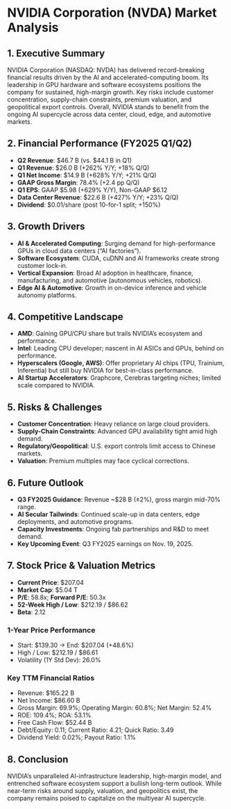 # NVIDIA Corporation (NVDA) Market Analysis

## 1. Executive Summary
NVIDIA Corporation (NASDAQ: NVDA) has delivered record-breaking financial results driven by the AI and accelerated-computing boom. Its leadership in GPU hardware and software ecosystems positions the company for sustained, high-margin growth. Key risks include customer concentration, supply-chain constraints, premium valuation, and geopolitical export controls. Overall, NVIDIA stands to benefit from the ongoing AI supercycle across data center, cloud, edge, and automotive markets.

## 2. Financial Performance (FY2025 Q1/Q2)
- **Q2 Revenue**: $46.7 B (vs. $44.1 B in Q1)
- **Q1 Revenue**: $26.0 B (+262% Y/Y; +18% Q/Q)
- **Q1 Net Income**: $14.9 B (+628% Y/Y; +21% Q/Q)
- **GAAP Gross Margin**: 78.4% (+2.4 pp Q/Q)
- **Q1 EPS**: GAAP $5.98 (+629% Y/Y), Non-GAAP $6.12
- **Data Center Revenue**: $22.6 B (+427% Y/Y; +23% Q/Q)
- **Dividend**: $0.01/share (post 10-for-1 split; +150%)

## 3. Growth Drivers
- **AI & Accelerated Computing**: Surging demand for high-performance GPUs in cloud data centers (“AI factories”).
- **Software Ecosystem**: CUDA, cuDNN and AI frameworks create strong customer lock-in.
- **Vertical Expansion**: Broad AI adoption in healthcare, finance, manufacturing, and automotive (autonomous vehicles, robotics).
- **Edge AI & Automotive**: Growth in on-device inference and vehicle autonomy platforms.

## 4. Competitive Landscape
- **AMD**: Gaining GPU/CPU share but trails NVIDIA’s ecosystem and performance.
- **Intel**: Leading CPU developer; nascent in AI ASICs and GPUs, behind on performance.
- **Hyperscalers (Google, AWS)**: Offer proprietary AI chips (TPU, Trainium, Inferentia) but still buy NVIDIA for best-in-class performance.
- **AI Startup Accelerators**: Graphcore, Cerebras targeting niches; limited scale compared to NVIDIA.

## 5. Risks & Challenges
- **Customer Concentration**: Heavy reliance on large cloud providers.
- **Supply-Chain Constraints**: Advanced GPU availability tight amid high demand.
- **Regulatory/Geopolitical**: U.S. export controls limit access to Chinese markets.
- **Valuation**: Premium multiples may face cyclical corrections.

## 6. Future Outlook
- **Q3 FY2025 Guidance**: Revenue ~$28 B (±2%), gross margin mid-70% range.
- **AI Secular Tailwinds**: Continued scale-up in data centers, edge deployments, and automotive programs.
- **Capacity Investments**: Ongoing fab partnerships and R&D to meet demand.
- **Key Upcoming Event**: Q3 FY2025 earnings on Nov. 19, 2025.

## 7. Stock Price & Valuation Metrics
- **Current Price**: $207.04
- **Market Cap**: $5.04 T
- **P/E**: 58.8x; **Forward P/E**: 50.3x
- **52-Week High / Low**: $212.19 / $86.62
- **Beta**: 2.12

### 1-Year Price Performance
- Start: $139.30 → End: $207.04 (+48.6%)
- High / Low: $212.19 / $86.61
- Volatility (1Y Std Dev): 26.0%

### Key TTM Financial Ratios
- Revenue: $165.22 B
- Net Income: $86.60 B
- Gross Margin: 69.9%; Operating Margin: 60.8%; Net Margin: 52.4%
- ROE: 109.4%; ROA: 53.1%
- Free Cash Flow: $52.44 B
- Debt/Equity: 0.11; Current Ratio: 4.21; Quick Ratio: 3.49
- Dividend Yield: 0.02%; Payout Ratio: 1.1%

## 8. Conclusion
NVIDIA’s unparalleled AI-infrastructure leadership, high-margin model, and entrenched software ecosystem support a bullish long-term outlook. While near-term risks around supply, valuation, and geopolitics exist, the company remains poised to capitalize on the multiyear AI supercycle.
